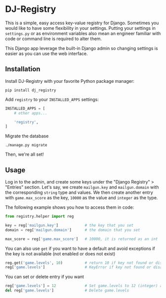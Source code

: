 # DJ-Registry
This is a simple, easy access key-value registry for Django. Sometimes you would like to have some flexibility in your settings.
Putting your settings in `settings.py` or as environment variables also mean an engineer familiar with code or command line is required to alter them.

This Django app leverage the built-in Django admin so changing settings is easier as you can use the web interface.

## Installation

Install DJ-Registry with your favorite Python package manager:

```
pip install dj_registry
```

Add `registry` to your `INSTALLED_APPS` settings:

```py
INSTALLED_APPS = [
    # other apps...

    'registry',
]
```

Migrate the database

```
./manage.py migrate
```

Then, we're all set!

## Usage

Log in to the admin, and create some keys under the "Django Registry" > "Entries" section. Let's say, we create `mailgun.key` and `mailgun.domain` with the corresponding `string` type and values.
We then create another entry with `game.max_score` as the key, `10000` as the value and `integer` as the type.

The following example shows you how to access them in code:

```py
from registry.helper import reg

key = reg['mailgun.key']            # the key that you set
domain = reg['mailgun.domain']      # the domain that you set

max_score = reg['game.max_score']   # 10000, it is returned as an int
```

You can also use `get` if you want to have a default and avoid exceptions if the key is not available (not enabled or does not exist)

```py
reg.get('game.levels', 10)          # return 10 if key not found or disabled
reg['game.levels']                  # KeyError if key not found or disabled
```

You can set or delete entry if you want
```py
reg['game.levels'] = 12             # Set game.levels to 12 (integer) and save
del reg['game.levels']              # Delete game.levels
```
